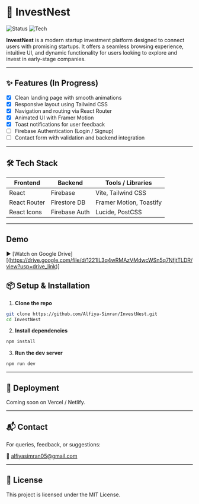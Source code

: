 # 🚀 InvestNest

![Status](https://img.shields.io/badge/status-in%20progress-yellow)
![Tech](https://img.shields.io/badge/built%20with-React%20%7C%20Tailwind%20%7C%20Firebase-blue)

**InvestNest** is a modern startup investment platform designed to connect users with promising startups. It offers a seamless browsing experience, intuitive UI, and dynamic functionality for users looking to explore and invest in early-stage companies.

---

## ✨ Features (In Progress)

- [x] Clean landing page with smooth animations
- [x] Responsive layout using Tailwind CSS
- [x] Navigation and routing via React Router
- [x] Animated UI with Framer Motion
- [x] Toast notifications for user feedback
- [ ] Firebase Authentication (Login / Signup)
- [ ] Contact form with validation and backend integration

---

## 🛠 Tech Stack

| Frontend      | Backend       | Tools / Libraries         |
|---------------|---------------|----------------------------|
| React         | Firebase       | Vite, Tailwind CSS        |
| React Router  | Firestore DB   | Framer Motion, Toastify   |
| React Icons   | Firebase Auth  | Lucide, PostCSS           |

---
## Demo
▶️ [Watch on Google Drive][(https://drive.google.com/file/d/1221IL3q4wRMAzVMdwcWSn5q7NfjtTLDR/view?usp=drive_link)]

## 📦 Setup & Installation

1. **Clone the repo**

```bash
git clone https://github.com/Alfiya-Simran/InvestNest.git
cd InvestNest
```
2. **Install dependencies**

```bash
npm install
```
3. **Run the dev server**
```bash
npm run dev
```

---

## 🚀 Deployment
Coming soon on Vercel / Netlify.

---

## 📬 Contact
For queries, feedback, or suggestions:

📧 alfiyasimran05@gmail.com

---

## 📝 License
This project is licensed under the MIT License.

